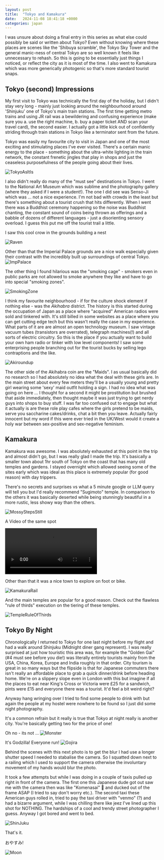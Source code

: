 ```yaml
---
layout: post
title:  "Tokyo and Kamakura"
date:   2024-11-08 18:41:18 +0000
categories: japan
---
```


I was unsure about doing a final entry in this series as what else could possibly be said or written about Tokyo? Even without knowing where these places are scenes like the 'Shibuya scramble', the Tokyo Sky Tower and the general manic-ness of central Tokyo are so well known it feels like unnecessary to rehash. So this is going to be essentially just things I noticed, or reflect the city as it is most of the time. I also went to Kamakura which was more generically photogenic so that's more standard tourist snaps. 

## Tokyo (second) Impressions 

My first visit to Tokyo was technically the first day of the holiday, but I didn't stay very long - mainly just looking around the neighbourhood around 'Shinjuku' one of Tokyo's main train stations. The first time getting metro trains and using JR rail was a bewildering and confusing experience (make sure you a. use the right machine, b. buy a paper ticket AND scan your travel card), the second easier. 
I actually got a little kick out of confidently striding through train stations in Tokyo like a terminator sent from the future. 

Tokyo was easily my favourite city to visit in Japan and one of the most exciting and stimulating places I've ever visited. There's a certain manic energy to the place - something about the ultra-white lighting in the train network, the constant frenetic jingles that play in shops and just the ceaseless purposefulness of the people going about their lives. 

![TokyoAsItIs](https://storage.googleapis.com/images-for-blog-ad4ea432-25af-4ea4-8d4b-58ea84408c68/photo-backups/tokyo-kamakura/tokyo-actual.jpeg)

I also didn't really do many of the "must see" destinations in Tokyo. I went to the National Art Museum which was sublime and the photography gallery (where they asked if I were a student!). The one I did see was Senso-Ji which was ... not a nice experience. 
I'm not bad with crowds in the least but there's something about a tourist crush that hits differently. When I went there was a Buddhist ceremony happening so the noise was Buddhist chanting, the constant sound of coins being thrown as offerings and a babble of dozens of different languages - just a disorienting sensory overload. I guess this put me off the tourist trail a little. 

I saw this cool crow in the grounds building a nest 

![Raven](https://storage.googleapis.com/images-for-blog-ad4ea432-25af-4ea4-8d4b-58ea84408c68/photo-backups/tokyo-kamakura/tokyo-crow.jpeg)

Other than that the Imperial Palace grounds are a nice walk especially given their contrast with the incredibly built up surroundings of central Tokyo. 
![ImpPalace](https://storage.googleapis.com/images-for-blog-ad4ea432-25af-4ea4-8d4b-58ea84408c68/photo-backups/tokyo-kamakura/tokyo-side-bt-side.jpeg)

The other thing I found hilarious was the "smoking cage" - smokers even in public parks are not allowed to smoke anywhere they like and have to go into special "smoking zones". 

![SmokingZone](https://storage.googleapis.com/images-for-blog-ad4ea432-25af-4ea4-8d4b-58ea84408c68/photo-backups/tokyo-kamakura/smoking-cage.jpeg)

I think my favourite neighbourhood - if for the culture shock element if nothing else - was the _Akihabra_ district. The history is this started during the occupation of Japan as a place where "acquired" American radios were sold and tinkered with. 
It's still billed in some websites as a place where you can get cutting edge tech but this wasn't really the case in my experience. What parts of it are are almost an open technology museum. I saw vintage vacuum tubes (transistors are overrated), telegraph machines(!) and all sorts of electric circuitry. So this is the place if you actually want to build your own ham radio or tinker with low level components! I saw some enterprising people branching out for the tourist bucks by selling lego contraptions and the like. 

![Akiroundup](https://storage.googleapis.com/images-for-blog-ad4ea432-25af-4ea4-8d4b-58ea84408c68/photo-backups/tokyo-kamakura/akihabra-lower-res.jpeg)

The other side of the Akihabra coin are the "Maids". I as usual basically did no research so I had absolutely no idea what the deal with these girls are. In the main street about every few meters they'll be a usually young and pretty girl wearing some 'sexy' maid outfit holding a sign. I had no idea what was going on here ... I thought for a second it might be prostitution but brushed that aside immediately, then thought maybe it was just trying to get nerdy guys into shops to buy stuff. 
I was far too confused out to engage but what it actually is are these role play cafes where the girls pretend to be maids, serve you saccharine cakes/drinks, chat a bit then you leave. Actually fairly innocent but my word if this were ever tried in the UK/West would it create a holy war between sex-positive and sex-negative feminism. 

## Kamakura 

Kamakura was awesome. I was absolutely exhausted at this point in the trip and almost didn't go, but I was really glad I made the trip. It's basically a smaller town about 1hr south of Tokyo on the coast that has many old temples and gardens. I stayed overnight which allowed seeing some of the sites early which was ideal as this place is extremely popular (for good reason) with day trippers. 

There's no secrets and surprises vs what a 5 minute google or LLM query will tell you but I'd really recommend "Sugimoto" temple. In comparison to the others it was basically deserted while being stunningly beautiful in a more rustic, less showy way than the others. 

![MossyStepsStill](https://storage.googleapis.com/images-for-blog-ad4ea432-25af-4ea4-8d4b-58ea84408c68/photo-backups/tokyo-kamakura/mossy-steps.jpeg)

A Video of the same spot

![MossyVideo](https://storage.googleapis.com/images-for-blog-ad4ea432-25af-4ea4-8d4b-58ea84408c68/photo-backups/tokyo-kamakura/mossy-steps.mov)

Other than that it was a nice town to explore on foot or bike. 

![KamakuraRail](https://storage.googleapis.com/images-for-blog-ad4ea432-25af-4ea4-8d4b-58ea84408c68/photo-backups/tokyo-kamakura/kamakura-rail.jpeg)

And the main temples are popular for a good reason. Check out the flawless "rule of thirds" execution on the tiering of these temples. 

![TempleRuleOfThirds](https://storage.googleapis.com/images-for-blog-ad4ea432-25af-4ea4-8d4b-58ea84408c68/photo-backups/tokyo-kamakura/kamajura-temples.jpeg)

## Tokyo By Night

Chronologically I returned to Tokyo for one last night before my flight and had a walk around Shinjuku (Midnight diner gang represent). I was really surprised at just how touristic this area was, for example the "Golden Gai" (#4 must see before you die!) was literally entirely tourists mainly from the USA, China, Korea, Europe and India roughly in that order. 
City tourism is great in so many ways but the flipside is that for Japanese commuters there isn't really an affordable place to grab a quick dinner/drink before heading home. We're on a slippery slope even in London with this but imagine if all the places to eat near King's Cross or Victoria were £25 for a sandwich, pints were £15 and everyone there was a tourist. It'd feel a bit weird right? 

Anyway hang wringing over I tried to find some people to drink with but again the people at my hostel were nowhere to be found so I just did some night photography.

It's a common refrain but it really is true that Tokyo at night really is another city. You're basically getting two for the price of one!

Oh no - its not ... 
![Monster](https://storage.googleapis.com/images-for-blog-ad4ea432-25af-4ea4-8d4b-58ea84408c68/photo-backups/tokyo-kamakura/whats-that.jpeg)

It's Godzilla! Everyone run! 
![Gojira](https://storage.googleapis.com/images-for-blog-ad4ea432-25af-4ea4-8d4b-58ea84408c68/photo-backups/tokyo-kamakura/gojira.jpeg)

Behind the scenes with this next photo is to get the blur I had use a longer shutter speed I needed to stabalise the camera. So I squatted down next to a railing which I used to support the camera otherwise the involuntary movement of my hands would blur the photo. 

It took a few attempts but while I was doing in a couple of taxis pulled up right in front of the camera. The first one this Japanese dude got out saw me with the camera then was like "Komenasai" 🙏 and ducked out of the frame ASAP (I tried to say don't worry etc.). The second taxi these American guys rolled in, tried to pay the taxi driver with "venmo" (?) and had a bizarre argument, while I was chilling there like jeez I've lined up this shot for NOTHING. The hardships of a cool and trendy street photographer I guess. Anyway I got bored and went to bed. 

![ShinJuku](https://storage.googleapis.com/images-for-blog-ad4ea432-25af-4ea4-8d4b-58ea84408c68/photo-backups/tokyo-kamakura/shinjuku.jpeg)

That's it. 

おやすみ! 

![Moon](https://storage.googleapis.com/images-for-blog-ad4ea432-25af-4ea4-8d4b-58ea84408c68/photo-backups/tokyo-kamakura/tokyo-moon.jpeg)